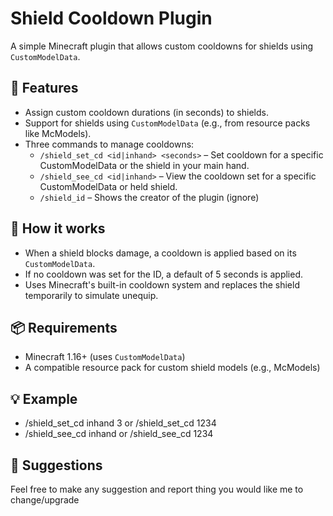 # Shield Cooldown Plugin

A simple Minecraft plugin that allows custom cooldowns for shields using `CustomModelData`.

## 🔧 Features

- Assign custom cooldown durations (in seconds) to shields.
- Support for shields using `CustomModelData` (e.g., from resource packs like McModels).
- Three commands to manage cooldowns:
    - `/shield_set_cd <id|inhand> <seconds>` – Set cooldown for a specific CustomModelData or the shield in your main hand.
    - `/shield_see_cd <id|inhand>` – View the cooldown set for a specific CustomModelData or held shield.
    - `/shield_id` – Shows the creator of the plugin (ignore)

## 🧱 How it works

- When a shield blocks damage, a cooldown is applied based on its `CustomModelData`.
- If no cooldown was set for the ID, a default of 5 seconds is applied.
- Uses Minecraft's built-in cooldown system and replaces the shield temporarily to simulate unequip.

## 📦 Requirements

- Minecraft 1.16+ (uses `CustomModelData`)
- A compatible resource pack for custom shield models (e.g., McModels)

## 💡 Example

- /shield_set_cd inhand 3 or /shield_set_cd 1234
- /shield_see_cd inhand or /shield_see_cd 1234

##  🚩 Suggestions
Feel free to make any suggestion and report thing you would like me to change/upgrade